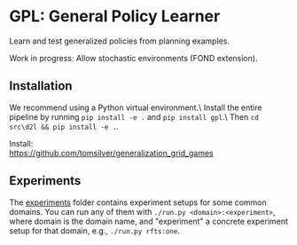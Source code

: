 # GPL: General Policy Learner
Learn and test generalized policies from planning examples.

Work in progress: Allow stochastic environments (FOND extension).

## Installation
We recommend using a Python virtual environment.\\
Install the entire pipeline by running `pip install -e .` and `pip install gpl`.\\
Then `cd src\d2l && pip install -e .`.

Install:\
https://github.com/tomsilver/generalization_grid_games

## Experiments
The [experiments](experiments) folder contains experiment setups for some common domains.
You can run any of them with `./run.py <domain>:<experiment>`, where domain is the domain name,
and "experiment" a concrete experiment setup for that domain, e.g., `./run.py rfts:one`.
